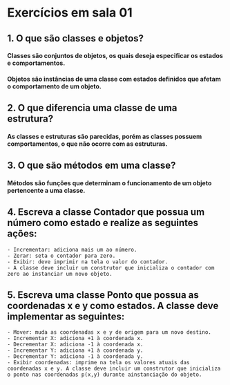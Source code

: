 # Exercícios em sala 01

## 1. O que são classes e objetos?

#### Classes são conjuntos de objetos, os quais deseja especificar os estados e comportamentos.
#### Objetos são instâncias de uma classe com estados definidos que afetam o comportamento de um objeto.

## 2. O que diferencia uma classe de uma estrutura?

#### As classes e estruturas são parecidas, porém as classes possuem comportamentos, o que não ocorre com as estruturas.

## 3. O que são métodos em uma classe?

#### Métodos são funções que determinam o funcionamento de um objeto pertencente a uma classe.

## 4. Escreva a classe Contador que possua um número como estado e realize as seguintes ações:
    - Incrementar: adiciona mais um ao número. 
    - Zerar: seta o contador para zero. 
    - Exibir: deve imprimir na tela o valor do contador. 
    - A classe deve incluir um construtor que inicializa o contador com zero ao instanciar um novo objeto.

## 5. Escreva uma classe Ponto que possua as coordenadas x e y como estados. A classe deve implementar as seguintes:
    - Mover: muda as coordenadas x e y de origem para um novo destino.
    - Incrementar X: adiciona +1 à coordenada x. 
    - Decrementar X: adiciona -1 à coordenada x. 
    - Incrementar Y: adiciona +1 à coordenada y. 
    - Decrementar Y: adiciona -1 à coordenada y. 
    - Exibir coordenadas: imprime na tela os valores atuais das coordenadas x e y. A classe deve incluir um construtor que inicializa o ponto nas coordenadas p(x,y) durante ainstanciação do objeto.
